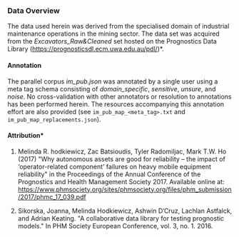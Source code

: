 ### Data Overview
The data used herein was derived from the specialised domain of industrial maintenance operations in the mining sector. The data set was acquired from the *Excavators_Raw&Cleaned* set hosted on the Prognostics Data Library (https://prognosticsdl.ecm.uwa.edu.au/pdl/)*.

#### Annotation
The parallel corpus *im_pub.json* was annotated by a single user using a meta tag schema consisting of *domain_specific*, *sensitive*, *unsure*, and *noise*. No cross-validation with other annotators or resolution to annotations has been performed herein. The resources accompanying this annotation effort are also provided (see `im_pub_map_<meta_tag>.txt` and `im_pub_map_replacements.json`).

#### Attribution*
1. Melinda R. hodkiewicz, Zac Batsioudis, Tyler Radomiljac, Mark T.W. Ho (2017) "Why autonomous assets are good for reliability – the impact of ‘operator-related component’ failures on heavy mobile equipment reliability" in the Proceedings of the Annual Conference of the Prognostics and Health Management Society 2017. Available online at: https://www.phmsociety.org/sites/phmsociety.org/files/phm_submission/2017/phmc_17_039.pdf

2. Sikorska, Joanna, Melinda Hodkiewicz, Ashwin D’Cruz, Lachlan Astfalck, and Adrian Keating. "A collaborative data library for testing prognostic models." In PHM Society European Conference, vol. 3, no. 1. 2016.
